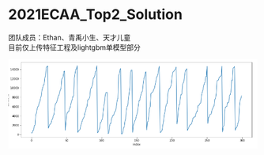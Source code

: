 # 2021ECAA_Top2_Solution

团队成员：Ethan、青禹小生、天才儿童  
目前仅上传特征工程及lightgbm单模型部分

![图片未加载](https://github.com/cXPromise/2021ECAA_Top2_Solution/blob/main/pics/article_id%E6%8E%92%E5%88%97%E6%96%B9%E5%BC%8F.png)



